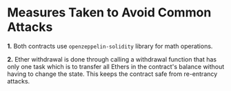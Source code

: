 # Measures Taken to Avoid Common Attacks

**1.** Both contracts use `openzeppelin-solidity` library for math operations. 

**2.** Ether withdrawal is done through calling a withdrawal function that has 
only one task which is to transfer all Ethers in the contract's balance without having 
to change the state. This keeps the contract safe from re-entrancy attacks.
